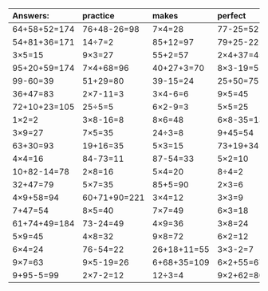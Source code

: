 | Answers: | practice | makes | perfect | ! |
| :--- | :--- | :--- | :--- | :--- |
| 64+58+52=174 | 76+48-26=98 | 7×4=28 | 77-25=52 | 7×8=56 | 
| 54+81+36=171 | 14÷7=2 | 85+12=97 | 79+25-22=82 | 56+97+68=221 | 
| 3×5=15 | 9×3=27 | 55+2=57 | 2×4+37=45 | 72+5=77 | 
| 95+20+59=174 | 7×4+68=96 | 40+27+3=70 | 8×3-19=5 | 72+41+27=140 | 
| 99-60=39 | 51+29=80 | 39-15=24 | 25+50=75 | 92-43=49 | 
| 36+47=83 | 2×7-11=3 | 3×4-6=6 | 9×5=45 | 74-35=39 | 
| 72+10+23=105 | 25÷5=5 | 6×2-9=3 | 5×5=25 | 8×9=72 | 
| 1×2=2 | 3×8-16=8 | 8×6=48 | 6×8-35=13 | 6×9=54 | 
| 3×9=27 | 7×5=35 | 24÷3=8 | 9+45=54 | 45+2=47 | 
| 63+30=93 | 19+16=35 | 5×3=15 | 73+19+34=126 | 98+91-48=141 | 
| 4×4=16 | 84-73=11 | 87-54=33 | 5×2=10 | 54÷6=9 | 
| 10+82-14=78 | 2×8=16 | 5×4=20 | 8÷4=2 | 3×7=21 | 
| 32+47=79 | 5×7=35 | 85+5=90 | 2×3=6 | 48÷8=6 | 
| 4×9+58=94 | 60+71+90=221 | 3×4=12 | 3×3=9 | 43+27=70 | 
| 7+47=54 | 8×5=40 | 7×7=49 | 6×3=18 | 24+89+55=168 | 
| 61+74+49=184 | 73-24=49 | 4×9=36 | 3×8=24 | 68+77+15=160 | 
| 5×9=45 | 4×8=32 | 9×8=72 | 6×2=12 | 1×1=1 | 
| 6×4=24 | 76-54=22 | 26+18+11=55 | 3×3-2=7 | 8×4-29=3 | 
| 9×7=63 | 9×5-19=26 | 6+68+35=109 | 6×2+55=67 | 6÷6=1 | 
| 9+95-5=99 | 2×7-2=12 | 12÷3=4 | 9×2+62=80 | 8×4+86=118 | 
